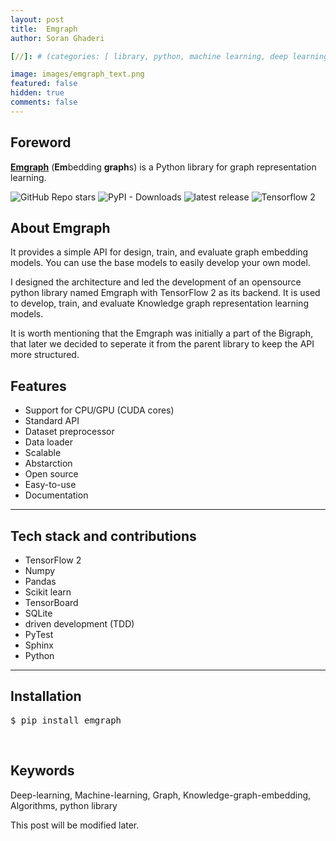 ```yaml
---
layout: post
title:  Emgraph
author: Soran Ghaderi

[//]: # (categories: [ library, python, machine learning, deep learning, transformers ])

image: images/emgraph_text.png
featured: false
hidden: true
comments: false
---
```


## Foreword
<b><a target="_blank" href="https://github.com/bi-graph/Emgraph">Emgraph</a></b> (<b>Em</b>bedding <b>graph</b>s) is a Python library for graph representation learning.


<img alt="GitHub Repo stars" src="https://img.shields.io/github/stars/bi-graph/emgraph?style=social">
<img alt="PyPI - Downloads" src="https://img.shields.io/pypi/dm/emgraph">
<img src="https://img.shields.io/pypi/v/emgraph.svg" alt="latest release" />
<img alt="Tensorflow 2" src="https://img.shields.io/badge/TensorFlow2-%23FF6F00.svg?style=flat&logo=TensorFlow&logoColor=white">




[//]: # (Glad to introduce my personal blog. Possibly, I will share what I read daily about deep learning, robotics, neuroscience, mathematics etc.)
  
## About Emgraph
It provides a simple API for design, train, and evaluate graph embedding models. You can use the base models to easily develop your own model.

I designed the architecture and led the development of an opensource python library named Emgraph with TensorFlow 2 as its backend. It is used to develop, train, and evaluate Knowledge graph representation learning models.

It is worth mentioning that the Emgraph was initially a part of the Bigraph, that later we decided to seperate it from the parent library to keep the API more structured.

## Features

<ul>
    <li>Support for CPU/GPU (CUDA cores)</li>
    <li>Standard API</li>
    <li>Dataset preprocessor</li>
    <li>Data loader</li>
    <li>Scalable</li>
    <li>Abstarction</li>
    <li>Open source</li>
    <li>Easy-to-use</li>
    <li>Documentation</li>

</ul>

-------------

## Tech stack and contributions

<ul>
    <li>TensorFlow 2</li>
    <li>Numpy</li>
    <li>Pandas</li>
    <li>Scikit learn</li>
    <li>TensorBoard</li>
    <li>SQLite</li>
    <li>driven development (TDD)</li>
    <li>PyTest</li>
    <li>Sphinx</li>
    <li>Python</li>

</ul>

-------------


## Installation
<pre>$ pip install emgraph</pre>

<br> 

## Keywords
Deep-learning, Machine-learning, Graph, Knowledge-graph-embedding, Algorithms, python library

[//]: # (I am holding a B.Eng. in computer eng. since 2018 and trying to learn new stuff in the mentioned areas whenever I have free time.)
[//]: # (During the past few years I've been working on different projects both in the industry and opensource.<br>)

[//]: # (<div>)

[//]: # (Some libraries and applications I've been involved in are as follows:)

[//]: # (<h4>Machine learning libraries</h4>)

[//]: # (<ul>)

[//]: # (<li><b>Emgraph</b>: A Python toolkit for knowledge graph embedding.)

[//]: # (<p>It helps the researchers to develop, evaluate, and benchmark their works easily. Currently, there are already a number of models implemented and more will be introduced shortly.)

[//]: # (At this time we're trying to optimize the underlying layers as well as simplifying the APIs even more.</p>)

[//]: # (</li>)

[//]: # (<li><b>Bigraph</b>: Bipartite-network link prediction in Python.</li>)

[//]: # (</ul>)

[//]: # ()
[//]: # (<h4>Applications</h4>)

[//]: # (<ul>)

[//]: # (<li><b>TASE: Telegram Audio Search Engine</b>: A lightning fast audio full-text search engine on top of Telegram</li>)

[//]: # (</ul>)

[//]: # (</div>)

<span class="spoiler">This post will be modified later.</span>